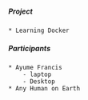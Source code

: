 ##### Project
	* Learning Docker
##### Participants
	* Ayume Francis
		- laptop
		- Desktop
	* Any Human on Earth
